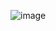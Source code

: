 ![image](https://user-images.githubusercontent.com/42207415/175780647-a8c7a4e4-b98a-4da7-bd09-70c04aa1fffb.png)
